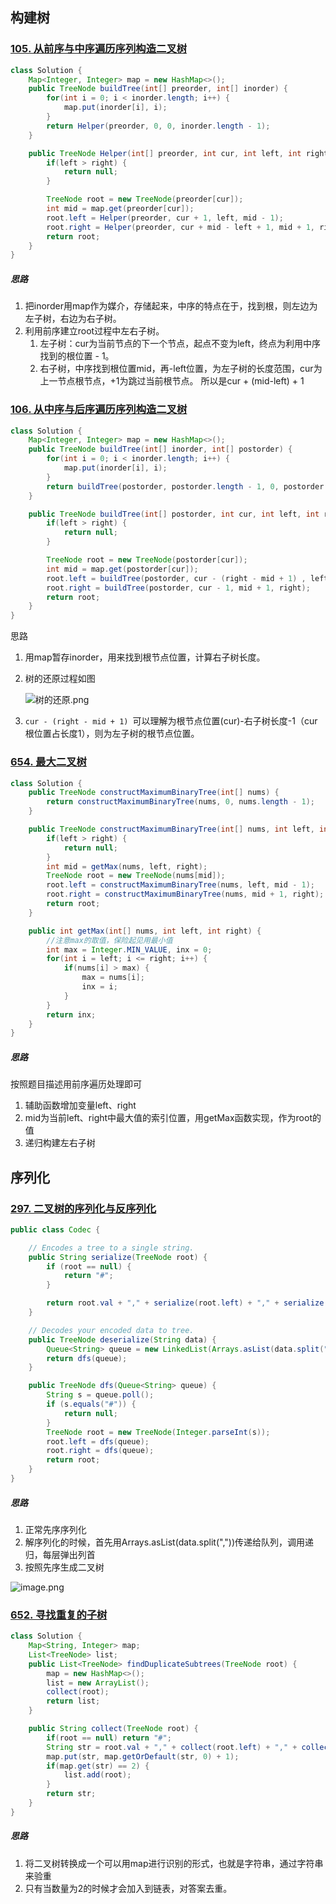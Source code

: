 ## 构建树

### [105. 从前序与中序遍历序列构造二叉树](https://leetcode-cn.com/problems/construct-binary-tree-from-preorder-and-inorder-traversal/)

```java
class Solution {
    Map<Integer, Integer> map = new HashMap<>();
    public TreeNode buildTree(int[] preorder, int[] inorder) {
        for(int i = 0; i < inorder.length; i++) {
            map.put(inorder[i], i);
        }
        return Helper(preorder, 0, 0, inorder.length - 1);
    }

    public TreeNode Helper(int[] preorder, int cur, int left, int right) {
        if(left > right) {
            return null;
        }

        TreeNode root = new TreeNode(preorder[cur]);
        int mid = map.get(preorder[cur]);
        root.left = Helper(preorder, cur + 1, left, mid - 1);
        root.right = Helper(preorder, cur + mid - left + 1, mid + 1, right);
        return root;
    }
}
```

##### 思路

1. 把inorder用map作为媒介，存储起来，中序的特点在于，找到根，则左边为左子树，右边为右子树。
2. 利用前序建立root过程中左右子树。
   1. 左子树：cur为当前节点的下一个节点，起点不变为left，终点为利用中序找到的根位置 - 1。
   2. 右子树，中序找到根位置mid，再-left位置，为左子树的长度范围，cur为上一节点根节点，+1为跳过当前根节点。   所以是cur + (mid-left) + 1

### [106. 从中序与后序遍历序列构造二叉树](https://leetcode-cn.com/problems/construct-binary-tree-from-inorder-and-postorder-traversal/)

```java
class Solution {
    Map<Integer, Integer> map = new HashMap<>();
    public TreeNode buildTree(int[] inorder, int[] postorder) {
        for(int i = 0; i < inorder.length; i++) {
            map.put(inorder[i], i);
        }
        return buildTree(postorder, postorder.length - 1, 0, postorder.length - 1);
    }

    public TreeNode buildTree(int[] postorder, int cur, int left, int right) {
        if(left > right) {
            return null;
        }

        TreeNode root = new TreeNode(postorder[cur]);
        int mid = map.get(postorder[cur]);
        root.left = buildTree(postorder, cur - (right - mid + 1) , left, mid - 1);
        root.right = buildTree(postorder, cur - 1, mid + 1, right);
        return root;
    }
}
```

思路

1. 用map暂存inorder，用来找到根节点位置，计算右子树长度。

2. 树的还原过程如图

   ![树的还原.png](构建树.assets/ac050d257073f47285353d7ad412fb832326237ea85948a8b69d338171d67543-树的还原.png)

3. `cur - (right - mid + 1) `可以理解为根节点位置(cur)-右子树长度-1（cur根位置占长度1），则为左子树的根节点位置。

### [654. 最大二叉树](https://leetcode-cn.com/problems/maximum-binary-tree/)

```java
class Solution {
    public TreeNode constructMaximumBinaryTree(int[] nums) {
        return constructMaximumBinaryTree(nums, 0, nums.length - 1);
    }

    public TreeNode constructMaximumBinaryTree(int[] nums, int left, int right) {
        if(left > right) {
            return null;
        }
        int mid = getMax(nums, left, right);
        TreeNode root = new TreeNode(nums[mid]);
        root.left = constructMaximumBinaryTree(nums, left, mid - 1);
        root.right = constructMaximumBinaryTree(nums, mid + 1, right);
        return root;
    }

    public int getMax(int[] nums, int left, int right) {
        //注意max的取值，保险起见用最小值
        int max = Integer.MIN_VALUE, inx = 0;
        for(int i = left; i <= right; i++) {
            if(nums[i] > max) {
                max = nums[i];
                inx = i;
            }
        }
        return inx;
    }
}
```

##### 思路

按照题目描述用前序遍历处理即可

1. 辅助函数增加变量left、right
2. mid为当前left、right中最大值的索引位置，用getMax函数实现，作为root的值
3. 递归构建左右子树

## 序列化

### [297. 二叉树的序列化与反序列化](https://leetcode-cn.com/problems/serialize-and-deserialize-binary-tree/)

```java
public class Codec {

    // Encodes a tree to a single string.
    public String serialize(TreeNode root) {
        if (root == null) {
            return "#";
        }

        return root.val + "," + serialize(root.left) + "," + serialize(root.right);
    }

    // Decodes your encoded data to tree.
    public TreeNode deserialize(String data) {
        Queue<String> queue = new LinkedList(Arrays.asList(data.split(",")));
        return dfs(queue);
    }

    public TreeNode dfs(Queue<String> queue) {
        String s = queue.poll();
        if (s.equals("#")) {
            return null;
        }
        TreeNode root = new TreeNode(Integer.parseInt(s));
        root.left = dfs(queue);
        root.right = dfs(queue);
        return root;
    }
}
```

##### 思路

1. 正常先序序列化
2. 解序列化的时候，首先用Arrays.asList(data.split(","))传递给队列，调用递归，每层弹出列首
3. 按照先序生成二叉树

![image.png](构建树.assets/9b8947193a78838c2699cbc1cd94a43094444566821be90facf364f1b407296c-image.png)

### [652. 寻找重复的子树](https://leetcode-cn.com/problems/find-duplicate-subtrees/)

```java
class Solution {
    Map<String, Integer> map;
    List<TreeNode> list;
    public List<TreeNode> findDuplicateSubtrees(TreeNode root) {
        map = new HashMap<>();
        list = new ArrayList();
        collect(root);
        return list;
    }

    public String collect(TreeNode root) {
        if(root == null) return "#";
        String str = root.val + "," + collect(root.left) + "," + collect(root.right);
        map.put(str, map.getOrDefault(str, 0) + 1);
        if(map.get(str) == 2) {
            list.add(root);
        }
        return str;
    }
}
```

##### 思路

1. 将二叉树转换成一个可以用map进行识别的形式，也就是字符串，通过字符串来验重
2. 只有当数量为2的时候才会加入到链表，对答案去重。

